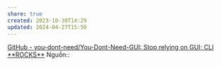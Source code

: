 ```yaml
---
share: true
created: 2023-10-30T14:29
updated: 2024-04-27T15:50
---
```

[GitHub - you-dont-need/You-Dont-Need-GUI: Stop relying on GUI; CLI \*\*ROCKS\*\*](https://github.com/you-dont-need/You-Dont-Need-GUI)
Nguồn:: 